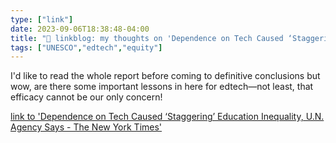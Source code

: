 ```yaml
---
type: ["link"]
date: 2023-09-06T18:38:48-04:00
title: "🔗 linkblog: my thoughts on 'Dependence on Tech Caused ‘Staggering’ Education Inequality, U.N. Agency Says - The New York Times'"
tags: ["UNESCO","edtech","equity"]
---
```

I'd like to read the whole report before coming to definitive conclusions but wow, are there some important lessons in here for edtech—not least, that efficacy cannot be our only concern!  
 

[link to 'Dependence on Tech Caused ‘Staggering’ Education Inequality, U.N. Agency Says - The New York Times'](https://www.nytimes.com/2023/09/06/technology/unesco-report-remote-learning-inequity.html)
